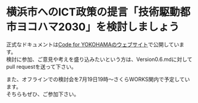 # 横浜市へのICT政策の提言「技術駆動都市ヨコハマ2030」を検討しましょう

正式なドキュメントは[Code for YOKOHAMAのウェブサイト](http://code4.yokohama)で公開しています。  
検討に参加、ご意見や考えを盛り込みたいという方は、Version0.6.mdに対してpull requestを送って下さい。

また、オフラインでの検討会を7月19日19時〜さくらWORKS関内で予定しています。  
そちらもぜひ、ご参加下さい。
